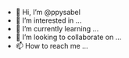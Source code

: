 - 👋 Hi, I’m @ppysabel
- 👀 I’m interested in ...
- 🌱 I’m currently learning ...
- 💞️ I’m looking to collaborate on ...
- 📫 How to reach me ...

<!---
ppysabel/ppysabel is a ✨ special ✨ repository because its `README.md` (this file) appears on your GitHub profile.
You can click the Preview link to take a look at your changes.
--->
